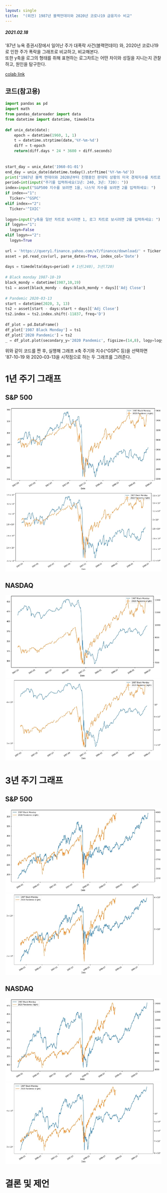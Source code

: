 ```yaml
---
layout: single
title:  "(외전) 1987년 블랙먼데이와 2020년 코로나19 금융지수 비교"
---
```


##### 2021.02.18


'87년 뉴욕 증권시장에서 일어난 주가 대폭락 사건(블랙먼데이) 와, 2020년 코로나19로 인한 주가 폭락을 그래프로 비교하고, 비교해본다. 
<br>또한 y축을 로그의 형태를 취해 표현하는 로그차트는 어떤 차이와 성질을 지니는지 관찰하고, 원인을 탐구한다.

[colab link](https://drive.google.com/file/d/1xqc8n67CJH0AfD2GoiQD3x2IQXKaB6qe/view?usp=sharing)
## 코드(참고용)


```python
import pandas as pd
import math
from pandas_datareader import data
from datetime import datetime, timedelta

def unix_date(date):
    epoch = datetime(1960, 1, 1)
    t = datetime.strptime(date,'%Y-%m-%d')
    diff = t-epoch
    return(diff.days * 24 * 3600 + diff.seconds)


start_day = unix_date('1960-01-01')
end_day = unix_date(datetime.today().strftime('%Y-%m-%d'))
print("1987년 블랙 먼데이와 2020년부터 진행중인 판데믹 상황의 미국 경제지수를 차트로 표현해주는 프로그랩입니다.")
period=int(input("주기를 입력하세요(1년: 240, 3년: 720): "))
index=input("S&P500 지수를 보려면 1을, 나스닥 지수를 보려면 2를 입력하세요: ")
if index=="1":
  Ticker='^GSPC'
elif index=="2":
  Ticker='^IXIC'

logyn=input("y축을 일반 차트로 보시려면 1, 로그 차트로 보시려면 2를 입력하세요: ")
if logyn=="1":
  logyn=False
elif logyn=="2":
  logyn=True

url = 'https://query1.finance.yahoo.com/v7/finance/download/' + Ticker + '?period1=' + str(start_day) + '&period2=' + str(end_day) +'&interval=1d&events=history'
asset = pd.read_csv(url, parse_dates=True, index_col='Date')

days = timedelta(days=period) # 1년(240), 3년(720)

# Black monday 1987-10-19
black_mondy = datetime(1987,10,19)
ts1 = asset[black_mondy - days:black_mondy + days]['Adj Close']

# Pandemic 2020-03-13
start = datetime(2020, 3, 13)
ts2 = asset[start - days:start + days]['Adj Close']
ts2.index = ts2.index.shift(-11837, freq='D')

df_plot = pd.DataFrame()
df_plot['1987 Black Monday'] = ts1
df_plot['2020 Pandemic'] = ts2
_ = df_plot.plot(secondary_y='2020 Pandemic', figsize=(14,8), logy=logyn)
```

위와 같이 코드를 짠 후, 실행해 그래프 x축 주기와 지수(^GSPC 등)을 선택하면<br>
'87-10-19 와 2020-03-13을 시작점으로 하는 두 그래프를 그려준다.

# 1년 주기 그래프
## S&P 500
<p align='center'>
  <img src="https://raw.githubusercontent.com/Taek-2/taek2.ml/master/_posts/imgs/240-1-1.jpg"/>
  <img src="https://raw.githubusercontent.com/Taek-2/taek2.ml/master/_posts/imgs/240-1-2.jpg"/></p>
<h2>NASDAQ</h2>
<p align='center'>
  <img src="https://raw.githubusercontent.com/Taek-2/taek2.ml/master/_posts/imgs/240-2-1.jpg"/>
  <img src="https://raw.githubusercontent.com/Taek-2/taek2.ml/master/_posts/imgs/240-2-2.jpg"/>
</p>


# 3년 주기 그래프
## S&P 500
<p align='center'>
  <img src="https://raw.githubusercontent.com/Taek-2/taek2.ml/master/_posts/imgs/720-1-1.jpg"/>
  <img src="https://raw.githubusercontent.com/Taek-2/taek2.ml/master/_posts/imgs/720-1-2.jpg"/></p>
<h2>NASDAQ</h2>
<p align='center'>
  <img src="https://raw.githubusercontent.com/Taek-2/taek2.ml/master/_posts/imgs/720-2-1.jpg"/>
  <img src="https://raw.githubusercontent.com/Taek-2/taek2.ml/master/_posts/imgs/720-2-2.jpg"/>
</p>


# 결론 및 제언
